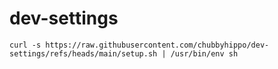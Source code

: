 # dev-settings
```shell
curl -s https://raw.githubusercontent.com/chubbyhippo/dev-settings/refs/heads/main/setup.sh | /usr/bin/env sh
```
